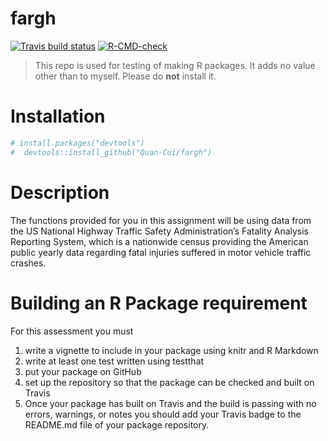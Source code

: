 
<!-- README.md is generated from README.Rmd. Please edit that file -->

# fargh

<!-- badges: start -->

[![Travis build
status](https://travis-ci.com/Quan-Cui/fargh.svg?branch=main)](https://travis-ci.com/Quan-Cui/fargh)
[![R-CMD-check](https://github.com/Quan-Cui/fargh/actions/workflows/R-CMD-check.yaml/badge.svg)](https://github.com/Quan-Cui/fargh/actions/workflows/R-CMD-check.yaml)

<!-- badges: end -->

> This repo is used for testing of making R packages. It adds no value
> other than to myself. Please do **not** install it.

# Installation

``` r
# install.packages("devtools")
#  devtools::install_github("Quan-Cui/fargh")
```

# Description

The functions provided for you in this assignment will be using data
from the US National Highway Traffic Safety Administration’s Fatality
Analysis Reporting System, which is a nationwide census providing the
American public yearly data regarding fatal injuries suffered in motor
vehicle traffic crashes.

# Building an R Package requirement

For this assessment you must

1.  write a vignette to include in your package using knitr and R
    Markdown  
2.  write at least one test written using testthat  
3.  put your package on GitHub  
4.  set up the repository so that the package can be checked and built
    on Travis  
5.  Once your package has built on Travis and the build is passing with
    no errors, warnings, or notes you should add your Travis badge to
    the README.md file of your package repository.

